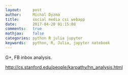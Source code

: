 ```yaml
---
layout:     post
author:     Michal Dyzma
title:      social media csi webapp
date:       2017-04-20 01:15:08
comments:   true
mathjax:    false
categories: python R julia jupyter
keywords:   python, R, Julia, jupyter notebook
---
```


G+, FB inbox analysis.


http://cs.stanford.edu/people/karpathy/hn_analysis.html
